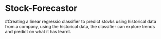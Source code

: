 # Stock-Forecastor

#Creating a linear regressio classifier to predict stovks using historical data from a company, using the historical data, the classifier can explore trends and predict on what it has learnt. 
